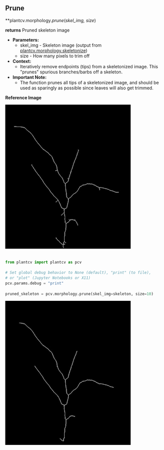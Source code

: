 ## Prune

**plantcv.morphology.*prune*(*skel_img, size*)

**returns** Pruned skeleton image 

- **Parameters:**
    - skel_img - Skeleton image (output from [plantcv.morphology.skeletonize](morph_skeletonize.md))
    - size - How many pixels to trim off 
- **Context:**
    - Iteratively remove endpoints (tips) from a skeletonized image. This "prunes" spurious branches/barbs off a skeleton.
- **Important Note:**
    - The function prunes all tips of a skeletonized image, and should be used as sparingly as possible since leaves will also get trimmed. 

**Reference Image**

![Screenshot](img/documentation_images/prune/skeleton_image.jpg)

```python

from plantcv import plantcv as pcv

# Set global debug behavior to None (default), "print" (to file), 
# or "plot" (Jupyter Notebooks or X11)
pcv.params.debug = "print"

pruned_skeleton = pcv.morphology.prune(skel_img=skeleton, size=10)

```

![Screenshot](img/documentation_images/prune/pruned_image.jpg)
